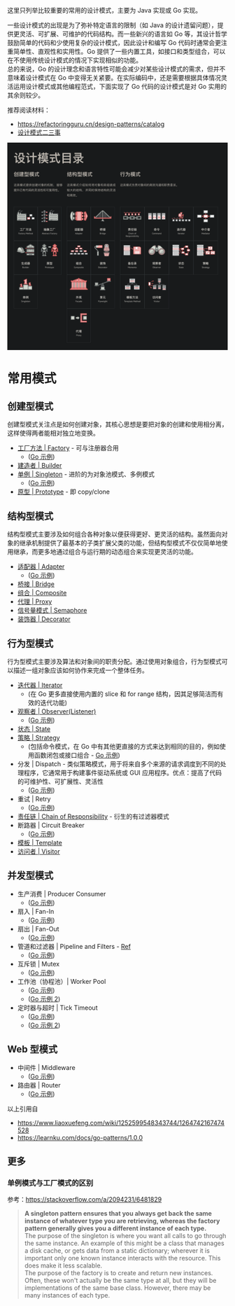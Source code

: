 这里只列举比较重要的常用的设计模式，主要为 Java 实现或 Go 实现。  

一些设计模式的出现是为了弥补特定语言的限制（如 Java 的设计遗留问题），提供更灵活、可扩展、可维护的代码结构。而一些新兴的语言如 Go 等，其设计哲学鼓励简单的代码和少使用复杂的设计模式，因此设计和编写 Go 代码时通常会更注重简单性、直观性和实用性。Go 提供了一些内置工具，如接口和类型组合，可以在不使用传统设计模式的情况下实现相似的功能。  
总的来说，Go 的设计理念和语言特性可能会减少对某些设计模式的需求，但并不意味着设计模式在 Go 中变得无关紧要。在实际编码中，还是需要根据具体情况灵活运用设计模式或其他编程范式，下面实现了 Go 代码的设计模式是对 Go 实用的其余则较少。  

推荐阅读材料：  
* https://refactoringguru.cn/design-patterns/catalog
* [设计模式二三事](https://tech.meituan.com/2022/03/10/interesting-talk-about-design-patterns.html)

![](./设计模式目录：22种设计模式.png)  

# 常用模式

## 创建型模式
创建型模式关注点是如何创建对象，其核心思想是要把对象的创建和使用相分离，这样使得两者能相对独立地变换。  
* [工厂方法 | Factory](./Factory.java) - 可与注册器合用
  * ([Go 示例](./Factory.go))
* [建造者 | Builder](./Builder.java)
* [单例 | Singleton](./Singleton.java) - 进阶的为对象池模式、多例模式
  * ([Go 示例](./Singleton.go))
* [原型 | Prototype](./Prototype.java) - 即 copy/clone
  
## 结构型模式
结构型模式主要涉及如何组合各种对象以便获得更好、更灵活的结构。虽然面向对象的继承机制提供了最基本的子类扩展父类的功能，但结构型模式不仅仅简单地使用继承，而更多地通过组合与运行期的动态组合来实现更灵活的功能。  
* [适配器 | Adapter](./Adapter.java)
  * ([Go 示例](./Adapter.go))
* [桥接 | Bridge](./Bridge.java)
* [组合 | Composite](./Composite.java)
* [代理 | Proxy](./Proxy.java)
* [信号量模式 | Semaphore](./Semaphore.java)
* [装饰器 | Decorator](./Decorator.java)  
  
## 行为型模式
行为型模式主要涉及算法和对象间的职责分配。通过使用对象组合，行为型模式可以描述一组对象应该如何协作来完成一个整体任务。  
* [迭代器 | Iterator](./Iterator.java)
  * (在 Go 更多直接使用内置的 slice 和 for range 结构，因其足够简洁而有效的迭代功能)
* [观察者 | Observer(Listener)](./Observer.java)
  * ([Go 示例](./Observer.go))
* [状态 | State](./State.java)
* [策略 | Strategy](./Strategy.java)
  * (包括命令模式，在 Go 中有其他更直接的方式来达到相同的目的，例如使用函数闭包或接口组合 - [Go 示例](./Strategy.go))
* 分发 | Dispatch - 类似策略模式，用于将来自多个来源的请求调度到不同的处理程序，它通常用于构建事件驱动系统或 GUI 应用程序。优点：提高了代码的可维护性、可扩展性、灵活性
  *  ([Go 示例](./Dispatch.go))
* 重试 | Retry
  * ([Go 示例](./Retry.go))
* [责任链 | Chain of Responsibility](./CoR.java) - 衍生的有过滤器模式
* 断路器 | Circuit Breaker
  * ([Go 示例](./CircuitBreaker.go))
* [模板 | Template](./Template.java)
* [访问者 | Visitor](./Visitor.java)

## 并发型模式
* 生产消费 | Producer Consumer
  * ([Go 示例](./ProducerConsumer.go))
* 扇入 | Fan-In
  * ([Go 示例](./FanIn.go))
* 扇出 | Fan-Out
  * ([Go 示例](./FanOut.go))
* 管道和过滤器 | Pipeline and Filters - [Ref](https://learnku.com/docs/go-patterns/1.0.0/guan-dao-he-guo-lv-qi-mo-shi-pipeline-and-filters-pattern/14762)
  * ([Go 示例](./PipelineFilters.go))
* 互斥锁 | Mutex
  * ([Go 示例](./Mutex.go))
* 工作池（协程池）| Worker Pool
  * ([Go 示例](./WorkerPool.go))
  * ([Go 示例 2](./WorkerPool2.go))
* 定时器与超时 | Tick Timeout
  * ([Go 示例](./TickTimeout.go))
  * ([Go 示例 2](./TickTimeout2.go))

## Web 型模式
* 中间件 | Middleware
  * ([Go 示例](./Middleware.go))
* 路由器 | Router
  * ([Go 示例](./Router.go))

以上引用自
* https://www.liaoxuefeng.com/wiki/1252599548343744/1264742167474528
* https://learnku.com/docs/go-patterns/1.0.0
  
## 更多
### 单例模式与工厂模式的区别
参考：https://stackoverflow.com/a/2094231/6481829  
> **A singleton pattern ensures that you always get back the same instance of whatever type you are retrieving, whereas the factory pattern generally gives you a different instance of each type.**  
> The purpose of the singleton is where you want all calls to go through the same instance. An example of this might be a class that manages a disk cache, or gets data from a static dictionary; wherever it is important only one known instance interacts with the resource. This does make it less scalable.  
> The purpose of the factory is to create and return new instances. Often, these won't actually be the same type at all, but they will be implementations of the same base class. However, there may be many instances of each type.  
